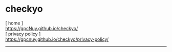 # checkyo
[ home ]
<br>https://gpcNuy.github.io/checkyo/
<br>
[ privacy policy ]
<br>https://gpcnuy.github.io/checkyo/privacy-policy/
<hr>
